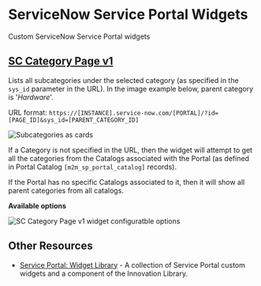 # ServiceNow Service Portal Widgets
Custom ServiceNow Service Portal widgets

## [SC Category Page v1](/cccd464b2fb311545dcb59ab2799b6b1/update/sp_widget_ad8178f52fce59105dcb59ab2799b6c6.xml)
Lists all subcategories under the selected category (as specified in the `sys_id` parameter in the URL). In the image example below, parent category is '*Hardware*'. 

URL format: `https://[INSTANCE].service-now.com/[PORTAL]/?id=[PAGE_ID]&sys_id=[PARENT_CATEGORY_ID]`

![Subcategories as cards](https://user-images.githubusercontent.com/39105458/208762016-97e0fb4f-3813-4129-90ba-e1673e3161c8.png)

If a Category is not specified in the URL, then the widget will attempt to get all the categories from the Catalogs associated with the Portal (as defined in Portal Catalog `[m2m_sp_portal_catalog]` records). 

If the Portal has no specific Catalogs associated to it, then it will show all parent categories from all catalogs.

**Available options**

![SC Category Page v1 widget configuratble options](https://user-images.githubusercontent.com/39105458/208799911-74eee707-644c-4921-be42-72320a9e7d8f.png)




## Other Resources

* [Service Portal: Widget Library](https://github.com/platform-experience/serviceportal-widget-library) - A collection of Service Portal custom widgets and a component of the Innovation Library.
